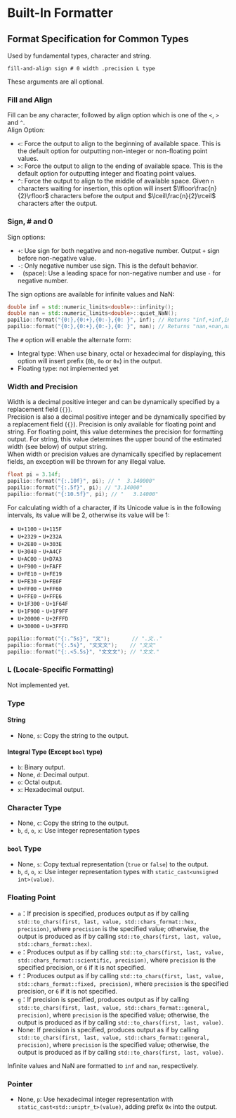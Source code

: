 # Built-In Formatter
## Format Specification for Common Types
Used by fundamental types, character and string.
```
fill-and-align sign # 0 width .precision L type
```
These arguments are all optional.

### Fill and Align
Fill can be any character, followed by align option which is one of the `<`, `>` and `^`.  
Align Option:
- `<`: Force the output to align to the beginning of available space. This is the default option for outputting non-integer or non-floating point values.
- `>`: Force the output to align to the ending of available space. This is the default option for outputting integer and floating point values.
- `^`: Force the output to align to the middle of available space. Given `n` characters waiting for insertion, this option will insert $\lfloor\frac{n}{2}\rfloor$ characters before the output and $\lceil\frac{n}{2}\rceil$ characters after the output.

### Sign, # and 0
Sign options:
- `+`: Use sign for both negative and non-negative number. Output `+` sign before non-negative value.
- `-`: Only negative number use sign. This is the default behavior.
- ` ` (space): Use a leading space for non-negative number and use `-` for negative number.

The sign options are available for infinite values and NaN:
```c++
double inf = std::numeric_limits<double>::infinity();
double nan = std::numeric_limits<double>::quiet_NaN();
papilio::format("{0:},{0:+},{0:-},{0: }", inf); // Returns "inf,+inf,inf, inf"
papilio::format("{0:},{0:+},{0:-},{0: }", nan); // Returns "nan,+nan,nan, nan"
```

The `#` option will enable the alternate form:
- Integral type: When use binary, octal or hexadecimal for displaying, this option will insert prefix (`0b`, `0o` or `0x`) in the output.
- Floating type: not implemented yet

### Width and Precision
Width is a decimal positive integer and can be dynamically specified by a replacement field (`{}`).  
Precision is also a decimal positive integer and be dynamically specified by a replacement field (`{}`).  Precision is only available for floating point and string. For floating point, this value determines the precision for formatting output. For string, this value determines the upper bound of the estimated width (see below) of output string.  
When width or precision values are dynamically specified by replacement fields, an exception will be thrown for any illegal value.
```c++
float pi = 3.14f;
papilio::format("{:.10f}", pi); // "  3.140000"
papilio::format("{:.5f}", pi); // "3.14000"
papilio::format("{:10.5f}", pi); // "   3.14000"
```
For calculating width of a character, if its Unicode value is in the following intervals, its value will be 2, otherwise its value will be 1:  
- `U+1100` - `U+115F`
- `U+2329` - `U+232A`
- `U+2E80` - `U+303E`
- `U+3040` - `U+A4CF`
- `U+AC00` - `U+D7A3`
- `U+F900` - `U+FAFF`
- `U+FE10` - `U+FE19`
- `U+FE30` - `U+FE6F`
- `U+FF00` - `U+FF60`
- `U+FFE0` - `U+FFE6`
- `U+1F300` - `U+1F64F`
- `U+1F900` - `U+1F9FF`
- `U+20000` - `U+2FFFD`
- `U+30000` - `U+3FFFD`

```c++
papilio::format("{:.^5s}", "文");       // ".文.."
papilio::format("{:.5s}", "文文文");    // "文文"
papilio::format("{:.<5.5s}", "文文文"); // "文文."
```

### L (Locale-Specific Formatting)
Not implemented yet.

### Type
#### String
- None, `s`: Copy the string to the output.

#### Integral Type (Except `bool` type)
- `b`: Binary output.
- None, `d`: Decimal output.
- `o`: Octal output.
- `x`: Hexadecimal output.

### Character Type
- None, `c`: Copy the string to the output.
- `b`, `d`, `o`, `x`: Use integer representation types

### `bool` Type
- None, `s`: Copy textual representation (`true` or `false`) to the output.
- `b`, `d`, `o`, `x`: Use integer representation types with `static_cast<unsigned int>(value)`.

### Floating Point
- `a`：If precision is specified, produces output as if by calling `std::to_chars(first, last, value, std::chars_format::hex, precision)`, where `precision` is the specified value; otherwise, the output is produced as if by calling `std::to_chars(first, last, value, std::chars_format::hex)`.
- `e`：Produces output as if by calling `std::to_chars(first, last, value, std::chars_format::scientific, precision)`, where `precision` is the specified precision, or `6` if it is not specified.
- `f`：Produces output as if by calling `std::to_chars(first, last, value, std::chars_format::fixed, precision)`, where `precision` is the specified precision, or `6` if it is not specified.
- `g`：If precision is specified, produces output as if by calling `std::to_chars(first, last, value, std::chars_format::general, precision)`, where  `precision` is the specified value; otherwise, the output is produced as if by calling `std::to_chars(first, last, value)`.
- None: If precision is specified, produces output as if by calling `std::to_chars(first, last, value, std::chars_format::general, precision)`, where `precision` is the specified value; otherwise, the output is produced as if by calling `std::to_chars(first, last, value)`.

Infinite values and NaN are formatted to `inf` and `nan`, respectively.

### Pointer
- None, `p`: Use hexadecimal  integer representation with  `static_cast<std::uniptr_t>(value)`, adding prefix `0x` into the output.

